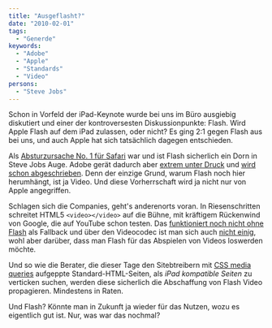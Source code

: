 ```yaml
---
title: "Ausgeflasht?"
date: "2010-02-01"
tags:
  - "Generde"
keywords:
  - "Adobe"
  - "Apple"
  - "Standards"
  - "Video"
persons:
  - "Steve Jobs"
---
```


Schon in Vorfeld der iPad-Keynote wurde bei uns im Büro ausgiebig diskutiert und einer der kontroversesten Diskussionpunkte: Flash. Wird Apple Flash auf dem iPad zulassen, oder nicht? Es ging 2:1 gegen Flash aus bei uns, und auch Apple hat sich tatsächlich dagegen entschieden.

Als [Absturzursache No. 1 für Safari](http://daringfireball.net/2010/01/apple_adobe_flash) war und ist Flash sicherlich ein Dorn in Steve Jobs Auge. Adobe gerät dadurch aber [extrem unter Druck](http://daringfireball.net/2010/01/blue_boxes) und [wird schon abgeschrieben](http://scobleizer.com/2010/01/30/can-flash-be-saved/). Denn der einzige Grund, warum Flash noch hier herumhängt, ist ja Video. Und diese Vorherrschaft wird ja nicht nur von Apple angegriffen.

Schlagen sich die Companies, geht's anderenorts voran. In Riesenschritten schreitet HTML5 `<video></video>` auf die Bühne, mit kräftigem Rückenwind von Google, die auf YouTube schon testen. Das [funktioniert noch nicht ohne Flash](http://camendesign.com/code/video_for_everybody) als Fallback und über den Videocodec ist man sich auch [nicht einig](http://weblogs.mozillazine.org/roc/archives/2010/01/video_freedom_a.html), wohl aber darüber, dass man Flash für das Abspielen von Videos loswerden möchte.

Und so wie die Berater, die dieser Tage den Sitebtreibern mit [CSS media queries](http://reference.sitepoint.com/css/mediaqueries) aufgeppte Standard-HTML-Seiten, als _iPad kompatible Seiten_ zu verticken suchen, werden diese sicherlich die Abschaffung von Flash Video propagieren. Mindestens in Raten.

Und Flash? Könnte man in Zukunft ja wieder für das Nutzen, wozu es eigentlich gut ist. Nur, was war das nochmal?
